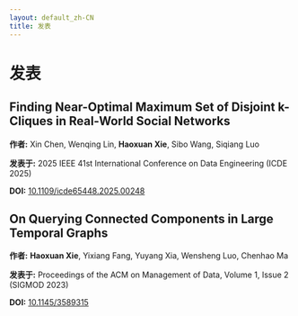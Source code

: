 ```yaml
---
layout: default_zh-CN
title: 发表
---
```


# 发表

<div class="publication-item">
  <h2>Finding Near-Optimal Maximum Set of Disjoint k-Cliques in Real-World Social Networks</h2>
  <p><strong>作者:</strong> Xin Chen, Wenqing Lin, <strong>Haoxuan Xie</strong>, Sibo Wang, Siqiang Luo</p>
  <p><strong>发表于:</strong> 2025 IEEE 41st International Conference on Data Engineering (ICDE 2025)</p>
  <p><strong>DOI:</strong> <a href="https://doi.org/10.1109/icde65448.2025.00248">10.1109/icde65448.2025.00248</a></p>
</div>

<div class="publication-item">
  <h2>On Querying Connected Components in Large Temporal Graphs</h2>
  <p><strong>作者:</strong> <strong>Haoxuan Xie</strong>, Yixiang Fang, Yuyang Xia, Wensheng Luo, Chenhao Ma</p>
  <p><strong>发表于:</strong> Proceedings of the ACM on Management of Data, Volume 1, Issue 2 (SIGMOD 2023)</p>
  <p><strong>DOI:</strong> <a href="https://doi.org/10.1145/3589315">10.1145/3589315</a></p>
</div>
